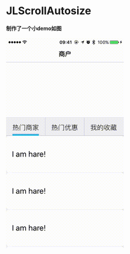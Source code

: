 # JLScrollAutosize

#### 制作了一个小demo如图

![image](https://github.com/JulianSong/JLScrollAutosize/blob/master/screenshots/screenshots.gif)

